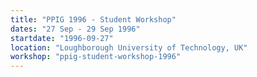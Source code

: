 ```yaml
---
title: "PPIG 1996 - Student Workshop"
dates: "27 Sep - 29 Sep 1996"
startdate: "1996-09-27"
location: "Loughborough University of Technology, UK"
workshop: "ppig-student-workshop-1996"
---
```

